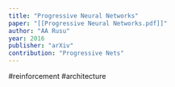 ```yaml
---
title: "Progressive Neural Networks"
paper: "[[Progressive Neural Networks.pdf]]"
author: "AA Rusu"
year: 2016
publisher: "arXiv"
contribution: "Progressive Nets"
---
```

#reinforcement #architecture 